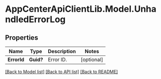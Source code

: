 # AppCenterApiClientLib.Model.UnhandledErrorLog
## Properties

Name | Type | Description | Notes
------------ | ------------- | ------------- | -------------
**ErrorId** | **Guid?** | Error ID.  | [optional] 

[[Back to Model list]](../README.md#documentation-for-models) [[Back to API list]](../README.md#documentation-for-api-endpoints) [[Back to README]](../README.md)

